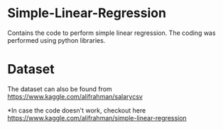 # Simple-Linear-Regression
Contains the code to perform simple linear regression. The coding was performed using python libraries.

# Dataset
The dataset can also be found from https://www.kaggle.com/alifrahman/salarycsv


*In case the code doesn't work, checkout here https://www.kaggle.com/alifrahman/simple-linear-regression
